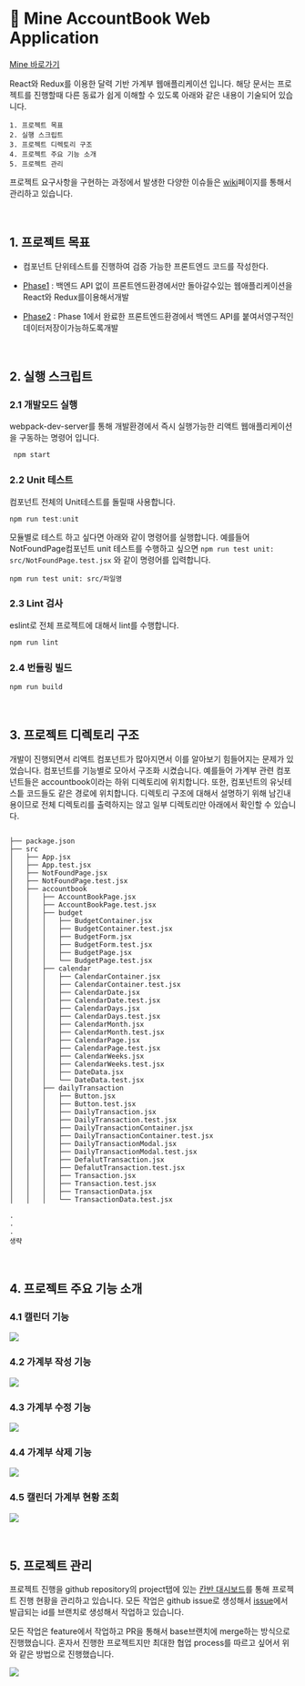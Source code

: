 # 🐜 Mine AccountBook Web Application 
[Mine 바로가기](https://mine-accountbook.herokuapp.com/)

React와 Redux를 이용한 달력 기반 가계부 웹애플리케이션 입니다.
해당 문서는 프로젝트를 진행할때 다른 동료가 쉽게 이해할 수 있도록 아래와 같은 내용이 기술되어 있습니다.

```
1. 프로젝트 목표
2. 실행 스크립트
3. 프로젝트 디렉토리 구조 
4. 프로젝트 주요 기능 소개
5. 프로젝트 관리
```

프로젝트 요구사항을 구현하는 과정에서 발생한 다양한 이슈들은 [wiki](https://github.com/CodeSoom/project-react-4-seong-dodo/wiki )페이지를 통해서 관리하고 있습니다.

</br>


## 1. 프로젝트 목표

- 컴포넌트 단위테스트를 진행하여 검증 가능한 프론트엔드 코드를 작성한다. 
-  [Phase1](https://github.com/CodeSoom/project-react-4-seong-dodo/tree/week10) : 백엔드 API 없이 프론트엔드환경에서만 돌아갈수있는 웹애플리케이션을 React와 Redux를이용해서개발 

-  [Phase2](https://github.com/CodeSoom/project-react-4-seong-dodo/tree/week11) : Phase 1에서 완료한 프론트엔드환경에서 백엔드 API를 붙여서영구적인데이터저장이가능하도록개발 

</br>


## 2. 실행 스크립트


### 2.1 개발모드 실행

webpack-dev-server를 통해 개발환경에서 즉시 실행가능한 리액트 웹애플리케이션을 구동하는 명령어 입니다.

``` javascript
 npm start
```

### 2.2 Unit 테스트

컴포넌트 전체의 Unit테스트를 돌릴때 사용합니다. 

``` javascript
npm run test:unit
```

모듈별로 테스트 하고 싶다면 아래와 같이 명령어를 실행합니다.
예를들어 NotFoundPage컴포넌트 unit 테스트를 수행하고 싶으면 `npm run test unit: src/NotFoundPage.test.jsx` 와 같이 명령어를 입력합니다.
```
npm run test unit: src/파일명
```

### 2.3 Lint 검사

eslint로 전체 프로젝트에 대해서 lint를 수행합니다.

``` javascript
npm run lint
```

### 2.4 번들링 빌드

``` javascript
npm run build
```

</br>


## 3. 프로젝트 디렉토리 구조


개발이 진행되면서 리액트 컴포넌트가 많아지면서 이를 알아보기 힘들어지는 문제가 있었습니다. 컴포넌트를 기능별로 모아서 구조화 시켰습니다. 예를들어 가계부 관련 컴포넌트들은 accountbook이라는 하위 디렉토리에 위치합니다. 또한, 컴포넌트의 유닛테스틑 코드들도 같은 경로에 위치합니다. 디렉토리 구조에 대해서 설명하기 위해 남긴내용이므로 전체 디렉토리를 출력하지는 않고 일부 디렉토리만 아래에서 확인할 수 있습니다.

```

├── package.json
├── src
│   ├── App.jsx
│   ├── App.test.jsx
│   ├── NotFoundPage.jsx
│   ├── NotFoundPage.test.jsx
│   ├── accountbook
│   │   ├── AccountBookPage.jsx
│   │   ├── AccountBookPage.test.jsx
│   │   ├── budget
│   │   │   ├── BudgetContainer.jsx
│   │   │   ├── BudgetContainer.test.jsx
│   │   │   ├── BudgetForm.jsx
│   │   │   ├── BudgetForm.test.jsx
│   │   │   ├── BudgetPage.jsx
│   │   │   └── BudgetPage.test.jsx
│   │   ├── calendar
│   │   │   ├── CalendarContainer.jsx
│   │   │   ├── CalendarContainer.test.jsx
│   │   │   ├── CalendarDate.jsx
│   │   │   ├── CalendarDate.test.jsx
│   │   │   ├── CalendarDays.jsx
│   │   │   ├── CalendarDays.test.jsx
│   │   │   ├── CalendarMonth.jsx
│   │   │   ├── CalendarMonth.test.jsx
│   │   │   ├── CalendarPage.jsx
│   │   │   ├── CalendarPage.test.jsx
│   │   │   ├── CalendarWeeks.jsx
│   │   │   ├── CalendarWeeks.test.jsx
│   │   │   ├── DateData.jsx
│   │   │   └── DateData.test.jsx
│   │   ├── dailyTransaction
│   │   │   ├── Button.jsx
│   │   │   ├── Button.test.jsx
│   │   │   ├── DailyTransaction.jsx
│   │   │   ├── DailyTransaction.test.jsx
│   │   │   ├── DailyTransactionContainer.jsx
│   │   │   ├── DailyTransactionContainer.test.jsx
│   │   │   ├── DailyTransactionModal.jsx
│   │   │   ├── DailyTransactionModal.test.jsx
│   │   │   ├── DefalutTransaction.jsx
│   │   │   ├── DefalutTransaction.test.jsx
│   │   │   ├── Transaction.jsx
│   │   │   ├── Transaction.test.jsx
│   │   │   ├── TransactionData.jsx
│   │   │   └── TransactionData.test.jsx

.
.
.
생략

```

</br>



## 4. 프로젝트 주요 기능 소개


### 4.1 캘린더 기능

![](https://images.velog.io/images/seong-dodo/post/2621cf75-5fd2-4f4e-9a17-be68bb44e892/%E1%84%92%E1%85%AA%E1%84%86%E1%85%A7%E1%86%AB-%E1%84%80%E1%85%B5%E1%84%85%E1%85%A9%E1%86%A8-2021-09-09-%E1%84%8B%E1%85%A9%E1%84%92%E1%85%AE-10.50.14.gif)

### 4.2 가계부 작성 기능

![](https://images.velog.io/images/seong-dodo/post/81f10767-c114-46da-9cd7-ed61deed86cb/%E1%84%92%E1%85%AA%E1%84%86%E1%85%A7%E1%86%AB-%E1%84%80%E1%85%B5%E1%84%85%E1%85%A9%E1%86%A8-2021-09-09-%E1%84%8B%E1%85%A9%E1%84%92%E1%85%AE-11.15.58.gif)

### 4.3 가계부 수정 기능

![](https://images.velog.io/images/seong-dodo/post/1caf6226-15d5-4a11-aef8-d4562e1172b8/%E1%84%92%E1%85%AA%E1%84%86%E1%85%A7%E1%86%AB-%E1%84%80%E1%85%B5%E1%84%85%E1%85%A9%E1%86%A8-2021-09-09-%E1%84%8B%E1%85%A9%E1%84%92%E1%85%AE-11.27.27.gif)

### 4.4 가계부 삭제 기능

![](https://images.velog.io/images/seong-dodo/post/04d03939-3635-4481-be97-5f9cedb47f3f/%E1%84%92%E1%85%AA%E1%84%86%E1%85%A7%E1%86%AB-%E1%84%80%E1%85%B5%E1%84%85%E1%85%A9%E1%86%A8-2021-09-09-%E1%84%8B%E1%85%A9%E1%84%92%E1%85%AE-11.36.51.gif)

### 4.5 캘린더 가계부 현황 조회

![](https://images.velog.io/images/seong-dodo/post/4e7b69b5-eab7-43c1-a45c-a24464527105/%E1%84%92%E1%85%AA%E1%84%86%E1%85%A7%E1%86%AB-%E1%84%80%E1%85%B5%E1%84%85%E1%85%A9%E1%86%A8-2021-09-09-%E1%84%8B%E1%85%A9%E1%84%92%E1%85%AE-11.39.03.gif)

</br>


## 5. 프로젝트 관리 


프로젝트 진행을 github repository의 project탭에 있는  [ 칸반 대시보드](https://github.com/CodeSoom/project-react-4-seong-dodo/projects/1
)를 통해 프로젝트 진행 현황을 관리하고 있습니다. 모든 작업은 github issue로 생성해서 [issue](https://github.com/CodeSoom/project-react-4-seong-dodo/issues?q=is%3Aissue+is%3Aclosed)에서 발급되는 id를 브랜치로 생성해서 작업하고 있습니다.

모든 작업은 feature에서 작업하고 PR을 통해서 base브랜치에 merge하는 방식으로 진행했습니다. 혼자서 진행한 프로젝트지만 최대한 협업 process를 따르고 싶어서 위와 같은 방법으로 진행했습니다.


![](https://images.velog.io/images/seong-dodo/post/6e36da96-abb5-45f1-9d35-4f275074c3ed/image.png)



